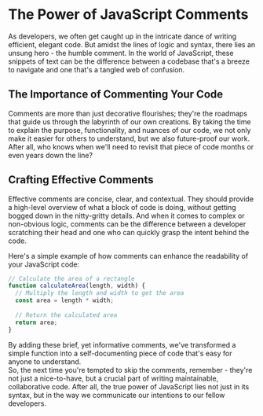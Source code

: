 # The Power of JavaScript Comments
As developers, we often get caught up in the intricate dance of writing efficient, elegant code. But amidst the lines of logic and syntax, there lies an unsung hero - the humble comment. In the world of JavaScript, these snippets of text can be the difference between a codebase that's a breeze to navigate and one that's a tangled web of confusion.
## The Importance of Commenting Your Code
Comments are more than just decorative flourishes; they're the roadmaps that guide us through the labyrinth of our own creations. By taking the time to explain the purpose, functionality, and nuances of our code, we not only make it easier for others to understand, but we also future-proof our work. After all, who knows when we'll need to revisit that piece of code months or even years down the line?
## Crafting Effective Comments
Effective comments are concise, clear, and contextual. They should provide a high-level overview of what a block of code is doing, without getting bogged down in the nitty-gritty details. And when it comes to complex or non-obvious logic, comments can be the difference between a developer scratching their head and one who can quickly grasp the intent behind the code.
<br/>

Here's a simple example of how comments can enhance the readability of your JavaScript code:
```javascript
// Calculate the area of a rectangle
function calculateArea(length, width) {
  // Multiply the length and width to get the area
  const area = length * width;
  
  // Return the calculated area
  return area;
}
```

By adding these brief, yet informative comments, we've transformed a simple function into a self-documenting piece of code that's easy for anyone to understand.
<br/>
So, the next time you're tempted to skip the comments, remember - they're not just a nice-to-have, but a crucial part of writing maintainable, collaborative code. After all, the true power of JavaScript lies not just in its syntax, but in the way we communicate our intentions to our fellow developers.